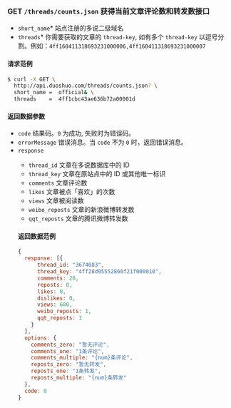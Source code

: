 ### GET `/threads/counts.json` 获得当前文章评论数和转发数接口
  - `short_name`* <String> 站点注册的多说二级域名
  - `threads`* <String> 你需要获取的文章的 `thread-key`, 如有多个 `thread-key` 以逗号分割。例如：`4ff160411318693231000006,4ff160411318693231000007`

#### 请求范例
```bash
$ curl -X GET \
  http://api.duoshuo.com/threads/counts.json? \
  short_name =  official& \
  threads    =  4ff1cbc43ae636b72a00001d
```
#### 返回数据参数
- `code` <Int> 结果码。`0` 为成功, 失败时为错误码。
- `errorMessage` <String> 错误消息。当 `code` 不为 `0` 时，返回错误消息。
- `response` <Object>
  - `thread_id` <String> 文章在多说数据库中的 ID
  - `thread_key` <String> 文章在原站点中的 ID 或其他唯一标识
  - `comments` <Number> 文章评论数
  - `likes` <Number> 文章被点「喜欢」的次数
  - `views` <Number> 文章被阅读数
  - `weibo_reposts` <Number> 文章的新浪微博转发数
  - `qqt_reposts` <Number> 文章的腾讯微博转发数

#### 返回数据范例
```js
{
  response: [{
      thread_id: "3674083",
      thread_key: "4ff28d95552860f21f000010",
      comments: 20,
      reposts: 0,
      likes: 0,
      dislikes: 0,
      views: 600,
      weibo_reposts: 1,
      qqt_reposts: 1
    }
  ],
  options: {
    comments_zero: "暂无评论",
    comments_one: "1条评论",
    comments_multiple: "{num}条评论",
    reposts_zero: "暂无转发",
    reposts_one: "1条转发",
    reposts_multiple: "{num}条转发"
  },
  code: 0
}
```
